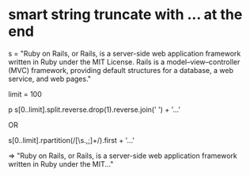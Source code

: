 # smart string truncate with ... at the end

s = "Ruby on Rails, or Rails, is a server-side web application framework written in Ruby under the MIT License. Rails is a model–view–controller (MVC) framework, providing default structures for a database, a web service, and web pages."

limit = 100

p s[0..limit].split.reverse.drop(1).reverse.join(' ') + '...'

OR

 s[0..limit].rpartition(/[\s.,;]+/).first + '...'

 => "Ruby on Rails, or Rails, is a server-side web application framework written in Ruby under the MIT..."
